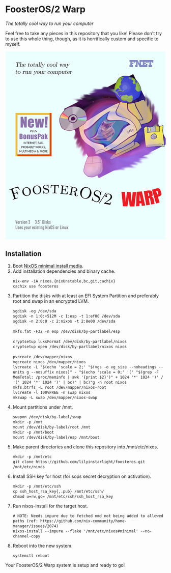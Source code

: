 # FoosterOS/2 Warp

_The totally cool way to run your computer_

Feel free to take any pieces in this repository that you like! Please don't try to use this whole thing, though, as it is horrifically custom and specific to myself.


![FoosterOS/2 Warp Box Art](artwork/boxart.png)


## Installation

1. Boot [NixOS minimal install media](https://channels.nixos.org/nixos-unstable/latest-nixos-minimal-x86_64-linux.iso).
2. Add installation dependencies and binary cache.
    ```
    nix-env -iA nixos.{nixUnstable,bc,git,cachix}
    cachix use foosteros
    ```
3. Partition the disks with at least an EFI System Partition and preferably root and swap in an encrypted LVM.
    ```
    sgdisk -og /dev/sda
    sgdisk -n 1:0:+512M -c 1:esp -t 1:ef00 /dev/sda
    sgdisk -n 2:0:0 -c 2:nixos -t 2:8e00 /dev/sda

    mkfs.fat -F32 -n esp /dev/disk/by-partlabel/esp

    cryptsetup luksFormat /dev/disk/by-partlabel/nixos
    cryptsetup open /dev/disk/by-partlabel/nixos nixos

    pvcreate /dev/mapper/nixos
    vgcreate nixos /dev/mapper/nixos
    lvcreate -L "$(echo 'scale = 2;' "$(vgs -o vg_size --noheadings --units g --nosuffix nixos)" - "$(echo 'scale = 0;' '(' "$(grep -F MemTotal: /proc/meminfo | awk '{print $2}')" + 1024 '*' 1024 ')' / '(' 1024 '*' 1024 ')' | bc)" | bc)"g -n root nixos
    mkfs.btrfs -L root /dev/mapper/nixos-root
    lvcreate -l 100%FREE -n swap nixos
    mkswap -L swap /dev/mapper/nixos-swap
    ```
4. Mount partitions under /mnt.
    ```
    swapon /dev/disk/by-label/swap
    mkdir -p /mnt
    mount /dev/disk/by-label/root /mnt
    mkdir -p /mnt/boot
    mount /dev/disk/by-label/esp /mnt/boot
    ```
5. Make parent directories and clone this repository into /mnt/etc/nixos.
    ```
    mkdir -p /mnt/etc
    git clone https://github.com/lilyinstarlight/foosteros.git /mnt/etc/nixos
    ```
6. Install SSH key for host (for sops secret decryption on activation).
    ```
    mkdir -p /mnt/etc/ssh
    cp ssh_host_rsa_key{,.pub} /mnt/etc/ssh/
    chmod u=rw,go= /mnt/etc/ssh/ssh_host_rsa_key
    ```
7. Run nixos-install for the target host.
    ```
    # NOTE: Needs impure due to fetched nmd not being added to allowed paths (ref: https://github.com/nix-community/home-manager/issues/2074)
    nixos-install --impure --flake '/mnt/etc/nixos#minimal' --no-channel-copy
    ```
8. Reboot into the new system.
    ```
    systemctl reboot
    ```

Your FoosterOS/2 Warp system is setup and ready to go!
